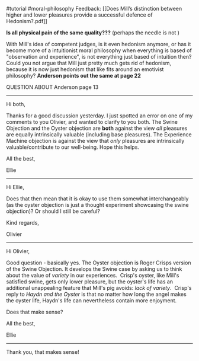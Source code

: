 #tutorial #moral-philosophy
Feedback: [[Does Mill’s distinction between higher and lower pleasures provide a successful defence of Hedonism?.pdf]]

**Is all physical pain of the same quality???** (perhaps the needle is not  )



With Mill's idea of competent judges, is it even hedonism anymore, or has it become more of a intuitionist moral philosophy when everything is based of "observation and experience", is not everything just based of intuition then? Could you not argue that Mill just pretty much gets rid of hedonism, because it is now just hedonism that like fits around an emotivist philosophy?
**Anderson points out the same at page 22**

QUESTION ABOUT Anderson page 13



---

Hi both, 
  

Thanks for a good discussion yesterday. I just spotted an error on one of my comments to you Olivier, and wanted to clarify to you both. The Swine Objection and the Oyster objection are **both** against the view _all_ pleasures are equally intrinsically valuable (including base pleasures). The Experience Machine objection is against the view that _only_ pleasures are intrinsically valuable/contribute to our well-being. Hope this helps. 

  

All the best, 

Ellie

---
Hi Ellie,

  

Does that then mean that it is okay to use them somewhat interchangeably (as the oyster objection is just a thought experiment showcasing the swine objection)? Or should I still be careful?

  

Kind regards,

Olivier

---
Hi Olivier, 

  

Good question - basically yes. The Oyster objection is Roger Crisps version of the Swine Objection. It develops the Swine case by asking us to think about the value of _variety_ in our experiences.  Crisp's oyster, like Mill's satisfied swine, gets only lower pleasure, but the oyster's life has an additional unappealing feature that Mill's pig avoids: _lack of variety_.  Crisp's reply to _Haydn and the Oyster_ is that no matter how long the angel makes the oyster life, Haydn's life can nevertheless contain more enjoyment.

  

Does that make sense? 

  

All the best, 

Ellie

---
Thank you, that makes sense!